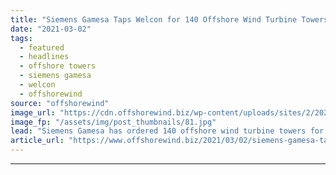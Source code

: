 ```yaml
---
title: "Siemens Gamesa Taps Welcon for 140 Offshore Wind Turbine Towers"
date: "2021-03-02"
tags: 
  - featured
  - headlines
  - offshore towers
  - siemens gamesa
  - welcon
  - offshorewind
source: "offshorewind"
image_url: "https://cdn.offshorewind.biz/wp-content/uploads/sites/2/2021/03/02135004/Siemens-Gamesa-Taps-Welcon-for-140-Offshore-Wind-Turbine-Towers.jpg"
image_fp: "/assets/img/post_thumbnails/81.jpg"
lead: "Siemens Gamesa has ordered 140 offshore wind turbine towers for three different projects at"
article_url: "https://www.offshorewind.biz/2021/03/02/siemens-gamesa-taps-welcon-for-140-offshore-wind-turbine-towers/"
---
```


---
